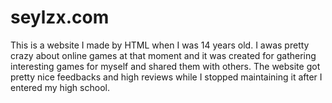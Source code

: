 # seylzx.com

This is a website I made by HTML when I was 14 years old.
I awas pretty crazy about online games at that moment and it was created for gathering interesting games for myself and shared them with others. The website got pretty nice feedbacks and high reviews while I stopped maintaining it after I entered my high school.
